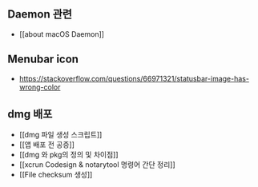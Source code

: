 
## Daemon 관련
- [[about macOS Daemon]]

## Menubar icon
- https://stackoverflow.com/questions/66971321/statusbar-image-has-wrong-color

## dmg 배포
- [[dmg 파일 생성 스크립트]]
- [[앱 배포 전 공증]]
- [[dmg 와 pkg의 정의 및 차이점]]
- [[xcrun Codesign & notarytool 명령어 간단 정리]]
- [[File checksum 생성]]